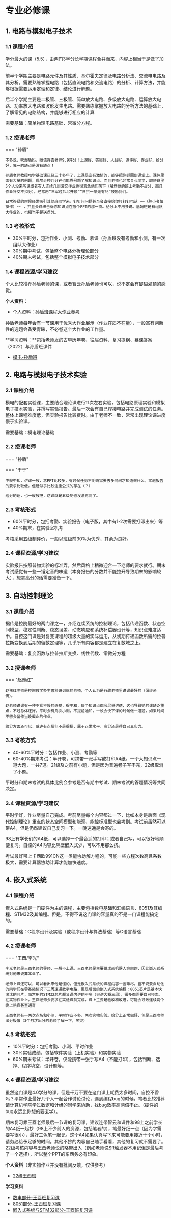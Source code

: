 # 专业必修课
## 1. 电路与模拟电子技术
### 1.1 课程介绍
学分最大的课（5.5），由两门3学分长学期课程合并而来，内容上相当于是做了加法。

前半个学期主要是电路元件及其性质、基尔霍夫定律及电路分析法、交流电电路及其分析。需要熟练掌握电路（包括直流电路和交流电路）的分析、计算方法，并能够根据需要运用定理和定律、结论进行解题。

后半个学期主要是二极管、三极管、简单放大电路、多级放大电路、运算放大电路、功率放大电路和波形发生电路。需要熟练掌握放大电路的分析方法的基础上，了解常见的电路结构，并能够进行相应的计算

需要基础：简单物理电路基础、常微分方程。
### 1.2 授课老师
=== "孙盾"

    不多说，吹爆盾妈，她值得査老师9.9评分！上课好、答疑好、人品好、课件好、作业好、给分好，唯一的缺点是没有缺点！

    孙盾老师教授电学基础课已经三十多年了，上课是富有激情的，能够把你抓回到课堂上。课件里面有大量的例题，偶尔走神几分钟也能靠例题了解知识点。而且老师也非常关心同学，即使班里5个人没来听课或者有人连续几周没交作业也很着急他们落下（虽然她的班上考勤不占分，而且作业补交不扣分）。经常用“三军过后尽开颜”“日拱一卒无有尽”鼓励我们。

    日常答疑的时候经常吸引其他班同学来。钉钉问问题甚至会直接给你打钉钉电话 ~~（胆小者慎操作）~~ ，并且会详细告诉你知识点在哪个PPT的那一页。给分上不用多说。盾妈班是有组队大作业的，也相当于是送点分。


### 1.3 考核形式
- 30%平时分，包括作业、小测、考勤、慕课（孙盾班没有考勤和小测，有一次组队大作业）
- 30%期中考试，包括整个电路分析理论部分
- 40%期末考试，包括整个模拟电子技术部分
### 1.4 课程资源/学习建议
个人比较推荐孙盾老师的课，或者智云孙盾老师也可以，说不定会有醍醐灌顶的感觉。

**个人资料：**

- 个人资料：[孙盾班课程大作业参考](必修课资源/电路与模拟电路电子技术大作业.pdf)

孙盾老师每年会有一节课用于优秀大作业展示（作业在质不在量），一般富有创新性的选题会备受青睐，不必卷这个大作业的工作量。

**学习资料：**包括老师发的古早历年卷、往届资料、复习提纲、慕课答案（2022）与孙盾班课件

- [模电-孙盾班](https://github.com/ZJU-Mix/ourMIX.github.io/releases/download/%E6%8E%A7%E9%99%A2/Analog_Electronic_Sundun.zip)

## 2. 电路与模拟电子技术实验
### 2.1 课程介绍
模电的配套实验课，主要结合理论课进行11次左右实验，包括电路原理实验和模拟电子技术实验，并撰写实验报告。最后一次会有自己焊接电路并完成测试的任务。整体上课程难度低，但实验报告比较费时。由于老师不一致，常常出现理论课进度慢于实验课。

需要基础：模电理论基础
### 2.2 授课老师
=== "孙盾"

=== "干于"

    中规中矩，讲课一般，念PPT比较多，有时候任务不明确需要去多问问才知道做什么。实验报告的要求比较低，但是似乎比较注重公式的存在（？）

    给分的话，也一般般吧，这课就是五级制也没法再高了。

### 2.3 考核形式
- 60%平时分，包括考勤、实验报告（电子版，其中有1-2次需要打印出来）等
- 40%期末，在实验室机考

考核采用五级制评价，一般以班级前30%为优秀，其余为良好。
### 2.4 课程资源/学习建议
实验报告按照普物实验的标准弄，然后风格上稍微迎合一下老师的要求就行。期末考试感觉有一些一锤定音的味道（本身报告的分数并不能拉开导致期末的影响较大），想拿高分的话需要准备一下。
## 3. 自动控制理论
### 3.1 课程介绍
据传是控院最好的两门课之一，介绍连续系统的控制理论，包括传递函数、状态空间模型、稳定性判断、稳态误差、动态响应和系统补偿器设计等，知识点难度适中。自控这门课是对复变课程的超级大量的实际运用，从初期传递函数所需的拉普拉斯变换到后期的留数定理等，几乎所有内容都是建立在复数域之上。

需要基础：复变函数与拉普拉斯变换、线性代数、常微分方程
### 3.2 授课老师
=== "赵豫红"

    赵豫红老师是控院教学办主管科研训练的老师，个人认为是行政老师里讲课最好的（薄纱余倩）。

    赵老师讲课有一种不紧不慢的感觉，很平和，每个知识点都会尽量讲透，这也导致她的课缺乏重点，不过总体还好。平时会有几次小测，不提前通知，一般会快下课的时候做一道题，如果时间不够会留作当晚截止的作业。

    给分方面还可以，或许有点捞但不是很捞，属于正常水平，高分还是得自己真实力。


### 3.3 考核方式
- 40-60%平时分：包括作业、小测、考勤等
- 60-40%期末考试：半开卷，可携带一张手写或打印A4纸。一个大知识点一道大题，一共7道。21级及之前有小题，但是因为普遍卷子写不完，22级取消了小题。

平时分和期末考试的具体比例会参考是否有期中考试、期末考试的答题情况等共同决定。
### 3.4 课程资源/学习建议
平时学好，作业尽量自己完成。考前尽量每个内容都过一下，比如本身是后面《现代控制理论》重点的状态空间模型和能观、能控标准型也会考到。考试前虽然可以带A4，但是仍然建议自己复习一下。一晚速通是会寄的。

98上有学长们的A4纸，可以选择一个最合适的打印；或者自己写，可以很好地顺便复习。自控的A4内容比隔壁嵌入式少，可以不用那么挤。

考试最好带上卡西欧991CN这一类能协助解方程的，可能一些方程次数高且系数极大，需要计算器协助计算才能加快速度。
## 4. 嵌入式系统
### 4.1 课程介绍
嵌入式系统是一门硬件为主的课程，主要包括数电基础和汇编语言、8051及其编程、STM32及其编程。但是，不得不说这门课的容量真的不是一门课程能搞定的。

需要基础：C程序设计及实验（或程序设计与算法基础）等C语言基础
### 4.2 授课老师
=== "王酉/李光"

    李光老师是王酉老师的导师，一般不上课。王酉老师是主要做球形机器人方向的，因此嵌入式系统对他来说算本业了。

    老师上课还可以，可以看出来他是懂的，但是嵌入式系统的课程内容一言难尽。且不说要自动化的同学们在零基础情况下三周速通数字电路，更是后面的嵌入式系统编程：8051芯片是基本快淘汰的芯片，而常用的STM32芯片却又课内讲的不多（只讲大概三周），很多都需要自己摸索。在实物作业上，王酉老师会要求在实验课前完成，课上主要是验收和改进，可能会导致连续两个晚上熬夜甚至通宵

    王酉老师有一两次点名和小测，平时作业不多，两次实物实验。给分上正常偏好，但是王酉老师出分极慢（3个月才出分的老师了解一下，笑哭）


### 4.3 考核形式
- 10%平时分：包括考勤、小测、平时作业
- 30%实验成绩，包括软件实验（上机实验）和实物实验
- 60%期末考试：半开卷，仅能携带一张手写A4（不能打印），包括判断、选择、程序填空、设计题等。
### 4.4 课程资源/学习建议
虽然这门课是4.0学分的课，但是千万不要在这门课上耗费太多时间，自控不香吗？平常作业最好几个人一起合作讨论讨论，遇到编程bug的时候，笔者比较推荐请计算机学院学过数逻和计组的同学来协助，找bug效率高两倍不止。（硬件的bug永远比你想的要玄学）。

期末复习靠王酉老师最后一节课的复习课，建议连带智云和课件和98上之前学长的A4纸一起抄（98上不少前人的资源，包括笔者的），笔最好细一点（因为字需要写很小），最好三色笔一起记。这个A4如果认真写下来可能要用接近十个小时，请务必给予足够的时间。其他不抄的内容自己随手看看，其他的复习就不需要了。22级考核内容与王酉老师说的略带出入（例如老师说SR触发器不用记但是最后考了一个选择），所以整个PPT的东西务必有印象。

**个人资料**（非实物作业并没有批阅反馈，仅供参考）

- [22级王酉班](https://github.com/ZJU-Mix/ourMIX.github.io/releases/download/%E6%8E%A7%E9%99%A2/Embedded_wy.zip)

**学习资料**

- [数电部分-王酉班复习课](必修课资源/数电复习课(1).pdf)
- [8051部分-王酉班复习课](必修课资源/复习课PPT_8051部分(1).pdf)
- [嵌入式系统与STM32部分-王酉班复习课](必修课资源/复习课PPT_嵌入式部分(1).pdf)
